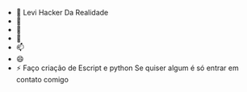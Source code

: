 - 👋 Levi Hacker Da Realidade 
- 👀 
- 🌱 
- 💞️ 
- 📫 
- 😄 
- ⚡ Faço criação de Escript e python 
Se quiser algum é só entrar em contato comigo
